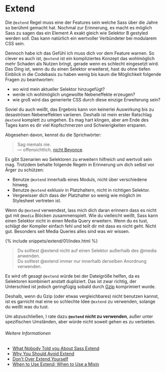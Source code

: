 
# Extend

Die `@extend` Regel muss eine der Features sein welche Sass über die Jahre so berühmt gemacht hat. Nochmal zur Erinnerung, es macht es möglich Sass zu sagen das ein Element A exakt gleich wie Selektor B gestyled werden soll. Das kann natürlich ein wertvoller Verbündeter bei modularem CSS sein.

Dennoch habe ich das Gefühl ich muss dich vor dem Feature warnen. So clever es auch ist, `@extend` ist ein kompliziertes Konzept das wohlmöglich mehr Schaden als Nutzen bringt, gerade wenn es schlecht eingesetzt wird. Das Ding ist, wenn du du einen Selektor erweiterst, hast du ohne tiefen Einblick in die Codebasis zu haben wenig bis kaum die Möglichkeit folgende Fragen zu beantworten:

* wo wird mein aktueller Selektor hinzugefügt?
* werde ich wohlmöglich ungewollte Nebeneffekte erzeugen?
* wie groß wird das generierte CSS durch diese einzige Erweiterung sein?

Soviel du auch weißt, das Ergebnis kann von keinerlei Auswirkung bis zu desaströsen Nebeneffekten variieren. Deshalb ist mein erster Ratschlag `@extend` komplett zu umgehen. Es mag hart klingen, aber am Ende des Tages kann es dir viel Kopfschmerzen und Schwierigkeiten ersparen.

Abgesehen davon, kennst du die Sprichwörter:

> Sag niemals nie.<br>
> &mdash; offensichtlich, [nicht Beyonce](https://github.com/HugoGiraudel/sass-guidelines/issues/31#issuecomment-69112419).

Es gibt Szenarien wo Selektoren zu erweitern hilfreich und wertvoll sein mag. Trotzdem behalte folgende Regeln in Erinnerung um dich selbst vor Ärger zu schützen:

* Benutze `@extend` innerhalb eines Moduls, nicht über verschiedene hinweg.
* Benutze `@extend` exklusiv in Platzhaltern, nicht in richtigen Selektor.
* Vergewisser dich dass der Platzhalter so wenig wie möglich im Stylesheet vertreten ist.

Wenn du `@extend` verwendest, lass mich dich daran erinnern dass es nicht gut mit `@media` Blöcken zusammenspielt. Wie du vielleicht weißt, Sass kann einen Selektor nicht in einen Media Query erweitern. Wenn du es tust, schlägt der Kompiler einfach fehl und teilt dir mit dass es nicht geht. Nicht gut. Besonders seit Media Queries alles sind was wir wissen.

{% include snippets/extend/01/index.html %}

> Du solltest @extend nicht auf einen Selektor außerhalb des @media anwenden.<br>
> Du solltest @extend immer nur innerhalb derselben Anordnung verwenden.

<div class="note">
  <p>Es wird oft gesagt <code>@extend</code> würde bei der Dateigröße helfen, da es Selektoren kombiniert anstatt dupliziert. Das ist zwar richtig, der Unterschied ist jedoch geringfügig sobald durch <a href="http://en.wikipedia.org/wiki/Gzip">Gzip</a> komprimiert wurde.</p>
  <p>Deshalb, wenn du Gzip (oder etwas vergleichbares) nicht benutzen kannst, ist es garnicht mal eine so schlechte Idee <code>@extend</code> zu verwenden, solange du weißt was du tust.</p>
</div>

Um abzuschließen, I rate dazu **`@extend` nicht zu verwenden**, außer unter spezifischen Umständen, aber würde nicht soweit gehen es zu verbieten.

###### Weitere Informationen

* [What Nobody Told you About Sass Extend](http://www.sitepoint.com/sass-extend-nobody-told-you/)
* [Why You Should Avoid Extend](http://www.sitepoint.com/avoid-sass-extend/)
* [Don't Over Extend Yourself](http://pressupinc.com/blog/2014/11/dont-overextend-yourself-in-sass/)
* [When to Use Extend; When to Use a Mixin](http://csswizardry.com/2014/11/when-to-use-extend-when-to-use-a-mixin/)
